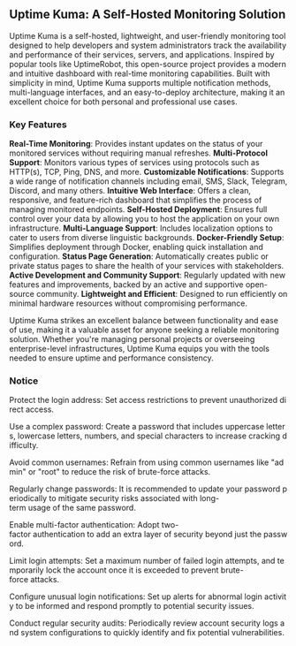 ## Uptime Kuma: A Self-Hosted Monitoring Solution

Uptime Kuma is a self-hosted, lightweight, and user-friendly monitoring tool designed to help developers and system administrators track the availability and performance of their services, servers, and applications. Inspired by popular tools like UptimeRobot, this open-source project provides a modern and intuitive dashboard with real-time monitoring capabilities. Built with simplicity in mind, Uptime Kuma supports multiple notification methods, multi-language interfaces, and an easy-to-deploy architecture, making it an excellent choice for both personal and professional use cases.

### Key Features

**Real-Time Monitoring**: Provides instant updates on the status of your monitored services without requiring manual refreshes.
**Multi-Protocol Support**: Monitors various types of services using protocols such as HTTP(s), TCP, Ping, DNS, and more.
**Customizable Notifications**: Supports a wide range of notification channels including email, SMS, Slack, Telegram, Discord, and many others.
**Intuitive Web Interface**: Offers a clean, responsive, and feature-rich dashboard that simplifies the process of managing monitored endpoints.
**Self-Hosted Deployment**: Ensures full control over your data by allowing you to host the application on your own infrastructure.
**Multi-Language Support**: Includes localization options to cater to users from diverse linguistic backgrounds.
**Docker-Friendly Setup**: Simplifies deployment through Docker, enabling quick installation and configuration.
**Status Page Generation**: Automatically creates public or private status pages to share the health of your services with stakeholders.
**Active Development and Community Support**: Regularly updated with new features and improvements, backed by an active and supportive open-source community.
**Lightweight and Efficient**: Designed to run efficiently on minimal hardware resources without compromising performance.

Uptime Kuma strikes an excellent balance between functionality and ease of use, making it a valuable asset for anyone seeking a reliable monitoring solution. Whether you're managing personal projects or overseeing enterprise-level infrastructures, Uptime Kuma equips you with the tools needed to ensure uptime and performance consistency.

### Notice

Protect the login address: Set access restrictions to prevent unauthorized direct access.
    
Use a complex password: Create a password that includes uppercase letters, lowercase letters, numbers, and special characters to increase cracking difficulty.
    
Avoid common usernames: Refrain from using common usernames like "admin" or "root" to reduce the risk of brute-force attacks.
    
Regularly change passwords: It is recommended to update your password periodically to mitigate security risks associated with long-term usage of the same password.
    
Enable multi-factor authentication: Adopt two-factor authentication to add an extra layer of security beyond just the password.
    
Limit login attempts: Set a maximum number of failed login attempts, and temporarily lock the account once it is exceeded to prevent brute-force attacks.
    
Configure unusual login notifications: Set up alerts for abnormal login activity to be informed and respond promptly to potential security issues.
    
Conduct regular security audits: Periodically review account security logs and system configurations to quickly identify and fix potential vulnerabilities.
        